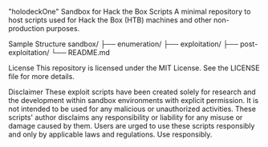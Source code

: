 "holodeckOne" Sandbox for Hack the Box Scripts
A minimal repository to host scripts used for Hack the Box (HTB) machines and other non-production purposes.

Sample Structure
sandbox/
├── enumeration/
├── exploitation/
├── post-exploitation/
└── README.md

License
This repository is licensed under the MIT License. See the LICENSE file for more details.

Disclaimer
These exploit scripts have been created solely for research and the development within sandbox environments with explicit permission. It is not intended to be used for any malicious or unauthorized activities. These scripts' author disclaims any responsibility or liability for any misuse or damage caused by them. Users are urged to use these scripts responsibly and only by applicable laws and regulations. Use responsibly.

